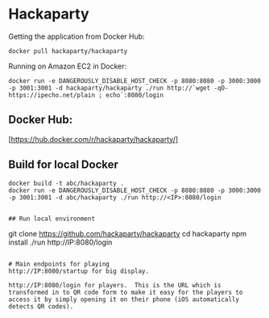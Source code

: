 # Hackaparty

Getting the application from Docker Hub:
```
docker pull hackaparty/hackaparty
```

Running on Amazon EC2 in Docker:
```
docker run -e DANGEROUSLY_DISABLE_HOST_CHECK -p 8080:8080 -p 3000:3000 -p 3001:3001 -d hackaparty/hackaparty ./run http://`wget -qO- https://ipecho.net/plain ; echo`:8080/login
```

## Docker Hub:
[https://hub.docker.com/r/hackaparty/hackaparty/]

## Build for local Docker
```
docker build -t abc/hackaparty .
docker run -e DANGEROUSLY_DISABLE_HOST_CHECK -p 8080:8080 -p 3000:3000 -p 3001:3001 -d abc/hackaparty ./run http://<IP>:8080/login
```
```

## Run local environment
```
git clone https://github.com/hackaparty/hackaparty
cd hackaparty
npm install
./run http://IP:8080/login
```

# Main endpoints for playing
http://IP:8080/startup for big display.

http://IP:8080/login for players.  This is the URL which is transformed in to QR code form to make it easy for the players to access it by simply opening it on their phone (iOS automatically detects QR codes).
